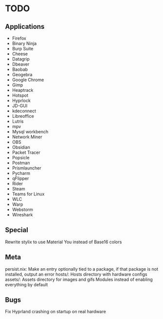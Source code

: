 # TODO
## Applications
- Firefox
- Binary Ninja
- Burp Suite
- Cheese
- Datagrip
- Dbeaver
- Baobab
- Geogebra
- Google Chrome
- Gimp
- Heaptrack
- Hotspot
- Hyprlock
- JD-GUI
- kdeconnect
- Libreoffice
- Lutris
- mpv
- Mysql workbench
- Network Miner
- OBS
- Obsidian
- Packet Tracer
- Popsicle
- Postman
- Prismlauncher
- Pycharm
- qFlipper
- Rider
- Steam
- Teams for Linux
- WLC
- Warp
- Webstorm
- Wireshark

## Special
Rewrite stylix to use Material You instead of Base16 colors

## Meta
persist.nix: Make an entry optionally tied to a package, if that package is not installed, output an error
hosts/: Hosts directory with hardware configs
assets/: Assets directory for images and gifs
Modules instead of enabling everything by default

## Bugs
Fix Hyprland crashing on startup on real hardware
